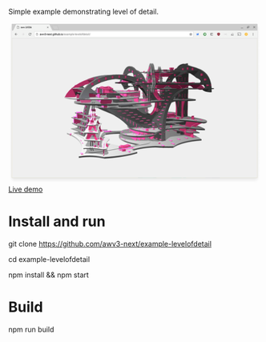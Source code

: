 Simple example demonstrating level of detail.

[![Live demo](intro.png)](http://awv3-next.github.io/example-levelofdetail/)
[Live demo](http://awv3-next.github.io/example-levelofdetail/)

# Install and run

git clone https://github.com/awv3-next/example-levelofdetail

cd example-levelofdetail

npm install && npm start

# Build

npm run build
